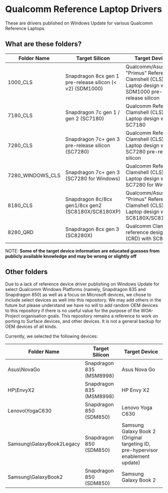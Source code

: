 # Qualcomm Reference Laptop Drivers

These are drivers published on Windows Update for various Qualcomm Reference Laptops.

## What are these folders?

| Folder Name | Target Silicon | Target Device |
|-------------|----------------|---------------|
| 1000_CLS    | Snapdragon 8cx gen 1 pre-release silicon (< v2) (SDM1000) | Qualcomm/Asus "Primus" Reference Clamshell (CLS) Laptop design with SDM1000 pre-release silicon |
| 7180_CLS    | Snapdragon 7c gen 1 / gen 2 (SC7180) | Qualcomm Reference Clamshell (CLS) Laptop design with SC7180 |
| 7280_CLS    | Snapdragon 7c+ gen 3 pre-release silicon (SC7280) | Qualcomm Reference Clamshell (CLS) Laptop design with SC7280 pre-release silicon |
| 7280_WINDOWS_CLS | Snapdragon 7c+ gen 3 (SC7280 for Windows) | Qualcomm Reference Clamshell (CLS) Laptop design with SC7280 for Windows |
| 8180_CLS    | Snapdragon 8c/8cx gen1/8cx gen2 (SC8180X/SC8180XP) | Qualcomm/Asus "Primus" Reference Clamshell (CLS) Laptop design with SC8180X/SC8180XP |
| 8280_QRD    | Snapdragon 8cx gen 3 (SC8280X) | Qualcomm Clamshell reference design (CRD) with SC8280X |

NOTE: __Some of the target device information are educated guesses from publicly available knowledge and may be wrong or slightly off__

## Other folders

Due to a lack of reference device driver publishing on Windows Update for select Qualcomm Windows Platforms (namely, Snapdragon 835 and Snapdragon 850) as well as a focus on Microsoft devices, we chose to include select devices as well into this repository. We may add others in the future but please understand we have no will to add random OEM devices to this repository if there is no useful value for the purpose of the WOA-Project organisation goals. This repository remains a reference to work on porting to Surface devices, and other devices. It is not a general backup for OEM devices of all kinds.

Currently, we selected the following devices:

| Folder Name | Target Silicon | Target Device |
|-------------|----------------|---------------|
| Asus\NovaGo | Snapdragon 835 (MSM8998) | Asus Nova Go |
| HP\EnvyX2   | Snapdragon 835 (MSM8998) | HP Envy X2 |
| Lenovo\YogaC630 | Snapdragon 850 (SDM850) | Lenovo Yoga C630 |
| Samsung\GalaxyBook2Legacy | Snapdragon 850 (SDM850) | Samsung Galaxy Book 2 (Original targeting ID, pre-hypervisor enablement update) |
| Samsung\GalaxyBook2 | Snapdragon 850 (SDM850) | Samsung Galaxy Book 2 |
